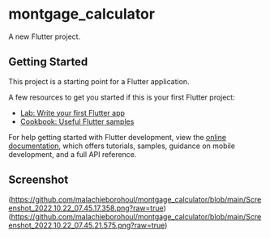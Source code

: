 # montgage_calculator

A new Flutter project.

## Getting Started

This project is a starting point for a Flutter application.

A few resources to get you started if this is your first Flutter project:

- [Lab: Write your first Flutter app](https://docs.flutter.dev/get-started/codelab)
- [Cookbook: Useful Flutter samples](https://docs.flutter.dev/cookbook)

For help getting started with Flutter development, view the
[online documentation](https://docs.flutter.dev/), which offers tutorials,
samples, guidance on mobile development, and a full API reference.

## Screenshot
(https://github.com/malachieborohoul/montgage_calculator/blob/main/Screenshot_2022.10.22_07.45.17.358.png?raw=true)
(https://github.com/malachieborohoul/montgage_calculator/blob/main/Screenshot_2022.10.22_07.45.21.575.png?raw=true)
